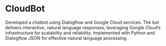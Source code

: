 # CloudBot
Developed a chatbot using Dialogflow and Google Cloud services. The bot delivers interactive, natural language responses, leveraging Google Cloud’s infrastructure for scalability and reliability. Implemented with Python and Dialogflow JSON for effective natural language processing.
